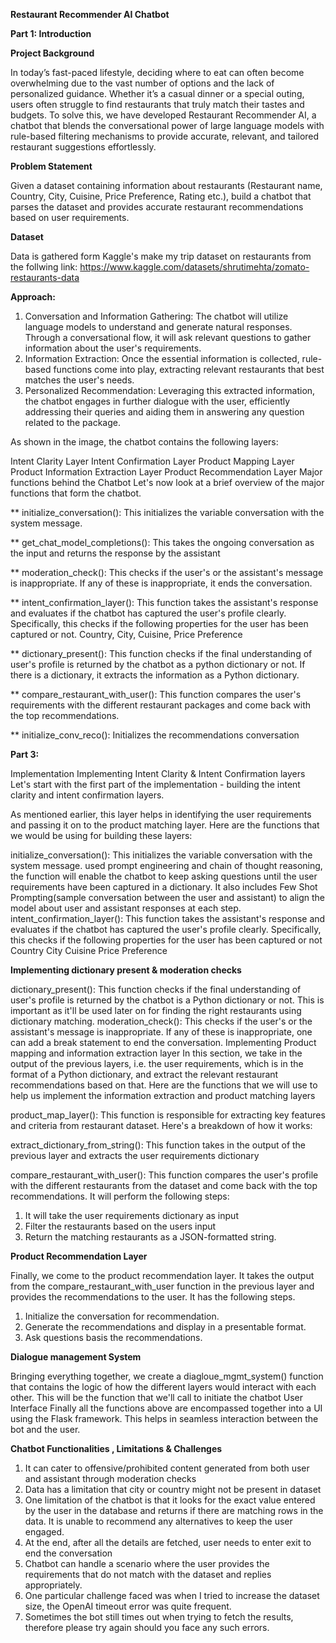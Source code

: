 **Restaurant Recommender AI Chatbot**

**Part 1: Introduction**

**Project Background**

In today’s fast-paced lifestyle, deciding where to eat can often become overwhelming due to the vast number of options and the lack of personalized guidance. Whether it’s a casual dinner or a special outing, users often struggle to find restaurants that truly match their tastes and budgets. To solve this, we have developed Restaurant Recommender AI, a chatbot that blends the conversational power of large language models with rule-based filtering mechanisms to provide accurate, relevant, and tailored restaurant suggestions effortlessly.

**Problem Statement**

Given a dataset containing information about restaurants (Restaurant name, Country, City, Cuisine, Price Preference, Rating etc.), build a chatbot that parses the dataset and provides accurate restaurant recommendations based on user requirements.

**Dataset**

Data is gathered form Kaggle's make my trip dataset on restaurants from the follwing link: https://www.kaggle.com/datasets/shrutimehta/zomato-restaurants-data

**Approach:**

1. Conversation and Information Gathering: The chatbot will utilize language models to understand and generate natural responses. Through a conversational flow, it will ask relevant questions to gather information about the user's requirements.
2. Information Extraction: Once the essential information is collected, rule-based functions come into play, extracting relevant restaurants that best matches the user's needs.
3. Personalized Recommendation: Leveraging this extracted information, the chatbot engages in further dialogue with the user, efficiently addressing their queries and aiding them in answering any question related to the package.

As shown in the image, the chatbot contains the following layers:

Intent Clarity Layer
Intent Confirmation Layer
Product Mapping Layer
Product Information Extraction Layer
Product Recommendation Layer
Major functions behind the Chatbot Let's now look at a brief overview of the major functions that form the chatbot.

** initialize_conversation(): This initializes the variable conversation with the system message.

** get_chat_model_completions(): This takes the ongoing conversation as the input and returns the response by the assistant

** moderation_check(): This checks if the user's or the assistant's message is inappropriate. If any of these is inappropriate, it ends the conversation.

** intent_confirmation_layer(): This function takes the assistant's response and evaluates if the chatbot has captured the user's profile clearly. Specifically, this checks if the following properties for the user has been captured or not. Country, City, Cuisine, Price Preference

** dictionary_present(): This function checks if the final understanding of user's profile is returned by the chatbot as a python dictionary or not. If there is a dictionary, it extracts the information as a Python dictionary.

** compare_restaurant_with_user(): This function compares the user's requirements with the different restaurant packages and come back with the top recommendations.

** initialize_conv_reco(): Initializes the recommendations conversation

**Part 3:** 

Implementation Implementing Intent Clarity & Intent Confirmation layers Let's start with the first part of the implementation - building the intent clarity and intent confirmation layers. 

As mentioned earlier, this layer helps in identifying the user requirements and passing it on to the product matching layer. Here are the functions that we would be using for building these layers:

initialize_conversation(): This initializes the variable conversation with the system message. used prompt engineering and chain of thought reasoning, the function will enable the chatbot to keep asking questions until the user requirements have been captured in a dictionary. It also includes Few Shot Prompting(sample conversation between the user and assistant) to align the model about user and assistant responses at each step.
intent_confirmation_layer(): This function takes the assistant's response and evaluates if the chatbot has captured the user's profile clearly. Specifically, this checks if the following properties for the user has been captured or not
Country
City
Cuisine
Price Preference

**Implementing dictionary present & moderation checks**

dictionary_present(): This function checks if the final understanding of user's profile is returned by the chatbot is a Python dictionary or not. This is important as it'll be used later on for finding the right restaurants using dictionary matching.
moderation_check(): This checks if the user's or the assistant's message is inappropriate. If any of these is inappropriate, one can add a break statement to end the conversation.
Implementing Product mapping and information extraction layer 
In this section, we take in the output of the previous layers, i.e. the user requirements, which is in the format of a Python dictionary, and extract the relevant restaurant recommendations based on that. Here are the functions that we will use to help us implement the information extraction and product matching layers

product_map_layer(): This function is responsible for extracting key features and criteria from restaurant dataset. Here's a breakdown of how it works:

extract_dictionary_from_string(): This function takes in the output of the previous layer and extracts the user requirements dictionary

compare_restaurant_with_user(): This function compares the user's profile with the different restaurants from the dataset and come back with the top recommendations. It will perform the following steps:

1. It will take the user requirements dictionary as input
2. Filter the restaurants based on the users input
3. Return the matching restaurants as a JSON-formatted string.
   
**Product Recommendation Layer**

Finally, we come to the product recommendation layer. It takes the output from the compare_restaurant_with_user function in the previous layer and provides the recommendations to the user. 
It has the following steps.

1. Initialize the conversation for recommendation.
2. Generate the recommendations and display in a presentable format.
3. Ask questions basis the recommendations.

**Dialogue management System**

Bringing everything together, we create a diagloue_mgmt_system() function that contains the logic of how the different layers would interact with each other. This will be the function that we'll call to initiate the chatbot User Interface Finally all the functions above are encompassed together into a UI using the Flask framework. This helps in seamless interaction between the bot and the user.

**Chatbot Functionalities , Limitations & Challenges**

1. It can cater to offensive/prohibited content generated from both user and assistant through moderation checks
2. Data has a limitation that city or country might not be present in dataset
3. One limitation of the chatbot is that it looks for the exact value entered by the user in the database and returns if there are matching rows in the data. It is unable to recommend any alternatives to keep the user engaged.
4. At the end, after all the details are fetched, user needs to enter exit to end the conversation
5. Chatbot can handle a scenario where the user provides the requirements that do not match with the dataset and replies appropriately.
6. One particular challenge faced was when I tried to increase the dataset size, the OpenAI timeout error was quite frequent. 
7. Sometimes the bot still times out when trying to fetch the results, therefore please try again should you face any such errors.




